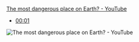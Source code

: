 [The most dangerous place on Earth? - YouTube](https://www.youtube.com/watch?v=nVNBmK7a1y8)

- [00:01](https://www.youtube.com/watch?v=nVNBmK7a1y8&t=1#t=1.24) 

![The most dangerous place on Earth? - YouTube](https://youtu.be/nVNBmK7a1y8?t=574)

